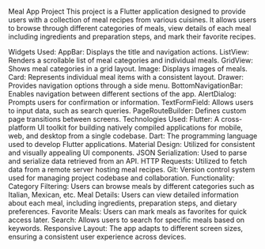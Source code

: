 Meal App Project
This project is a Flutter application designed to provide users with a collection of meal recipes from various cuisines. It allows users to browse through different categories of meals, view details of each meal including ingredients and preparation steps, and mark their favorite recipes.

Widgets Used:
AppBar: Displays the title and navigation actions.
ListView: Renders a scrollable list of meal categories and individual meals.
GridView: Shows meal categories in a grid layout.
Image: Displays images of meals.
Card: Represents individual meal items with a consistent layout.
Drawer: Provides navigation options through a side menu.
BottomNavigationBar: Enables navigation between different sections of the app.
AlertDialog: Prompts users for confirmation or information.
TextFormField: Allows users to input data, such as search queries.
PageRouteBuilder: Defines custom page transitions between screens.
Technologies Used:
Flutter: A cross-platform UI toolkit for building natively compiled applications for mobile, web, and desktop from a single codebase.
Dart: The programming language used to develop Flutter applications.
Material Design: Utilized for consistent and visually appealing UI components.
JSON Serialization: Used to parse and serialize data retrieved from an API.
HTTP Requests: Utilized to fetch data from a remote server hosting meal recipes.
Git: Version control system used for managing project codebase and collaboration.
Functionality:
Category Filtering: Users can browse meals by different categories such as Italian, Mexican, etc.
Meal Details: Users can view detailed information about each meal, including ingredients, preparation steps, and dietary preferences.
Favorite Meals: Users can mark meals as favorites for quick access later.
Search: Allows users to search for specific meals based on keywords.
Responsive Layout: The app adapts to different screen sizes, ensuring a consistent user experience across devices.
